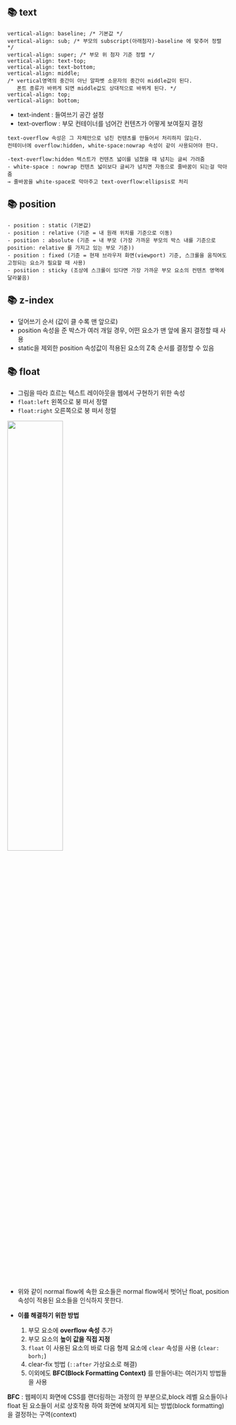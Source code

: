 ## 📚 text

```
vertical-align: baseline; /* 기본값 */
vertical-align: sub; /* 부모의 subscript(아래첨자)-baseline 에 맞추어 정렬 */
vertical-align: super; /* 부모 위 첨자 기준 정렬 */
vertical-align: text-top;
vertical-align: text-bottom;
vertical-align: middle; 
/* vertical영역의 중간이 아닌 알파벳 소문자의 중간이 middle값이 된다.
   폰트 종류가 바뀌게 되면 middle값도 상대적으로 바뀌게 된다. */
vertical-align: top;
vertical-align: bottom;
```

- text-indent : 들여쓰기 공간 설정
- text-overflow : 부모 컨테이너를 넘어간 컨텐츠가 어떻게 보여질지 결정

```
text-overflow 속성은 그 자체만으로 넘친 컨텐츠를 만들어서 처리하지 않는다. 
컨테이너에 overflow:hidden, white-space:nowrap 속성이 같이 사용되어야 한다.

-text-overflow:hidden 텍스트가 컨텐츠 넓이를 넘쳤을 때 넘치는 글씨 가려줌
- white-space : nowrap 컨텐츠 넓이보다 글씨가 넘치면 자동으로 줄바꿈이 되는걸 막아줌
→ 줄바꿈을 white-space로 막아주고 text-overflow:ellipsis로 처리
```

## 📚 position

```
- position : static (기본값)
- position : relative (기준 = 내 원래 위치를 기준으로 이동)
- position : absolute (기준 = 내 부모 (가장 가까운 부모의 박스 내를 기준으로 position: relative 를 가지고 있는 부모 기준))
- position : fixed (기준 = 현재 브라우저 화면(viewport) 기준, 스크롤을 움직여도 고정되는 요소가 필요할 때 사용)
- position : sticky (조상에 스크롤이 있다면 가장 가까운 부모 요소의 컨텐츠 영역에 달라붙음)
```
 
## 📚 z-index

- 덮어쓰기 순서 (값이 클 수록 맨 앞으로)
- position 속성을 준 박스가 여러 개일 경우, 어떤 요소가 맨 앞에 올지 결정할 때 사용
- static을 제외한 position 속성값이 적용된 요소의 Z축 순서를 결정할 수 있음


## 📚 float 

- 그림을 따라 흐르는 텍스트 레이아웃을 웹에서 구현하기 위한 속성
- ```float:left``` 왼쪽으로 붕 떠서 정렬
- ```float:right``` 오른쪽으로 붕 떠서 정렬
  
<image src="https://user-images.githubusercontent.com/112460430/190188224-a3501352-7bfb-402e-83b2-4425bfa33657.png" width="50%"> 

- 위와 같이 normal flow에 속한 요소들은 normal flow에서 벗어난 float, position 속성이 적용된 요소들을 인식하지 못한다.
   
- **이를 해결하기 위한 방법**
    1. 부모 요소에 **overflow 속성** 추가
    2. 부모 요소의 **높이 값을 직접 지정**
    3. `float` 이 사용된 요소의 바로 다음 형제 요소에 `clear` 속성을 사용 (`clear: borh;`)
    4. clear-fix 방법 (`::after` 가상요소로 해결)
    5. 이외에도 **BFC(Block Formatting Context)** 를 만들어내는 여러가지 방법들을 사용
    
 **BFC** : 웹페이지 화면에 CSS를 랜더링하는 과정의 한 부분으로,block 레벨 요소들이나 float 된 요소들이 서로 상호작용 하여 화면에 보여지게 되는 방법(block formatting)을 결정하는 구역(context)

